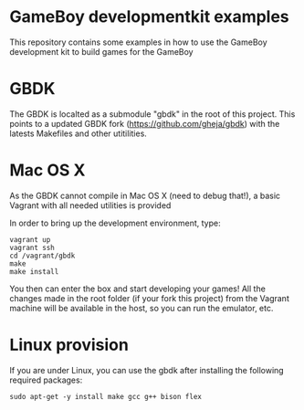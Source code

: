 GameBoy developmentkit examples
====

This repository contains some examples in how to use the GameBoy development kit to build games for the GameBoy

# GBDK

The GBDK is localted as a submodule "gbdk" in the root of this project. This points to a updated GBDK fork (https://github.com/gheja/gbdk) with the latests Makefiles and other utitilities.

# Mac OS X

As the GBDK cannot compile in Mac OS X (need to debug that!), a basic Vagrant with all needed utilities is provided

In order to bring up the development environment, type:

```
vagrant up
vagrant ssh
cd /vagrant/gbdk
make
make install
```

You then can enter the box and start developing your games! All the changes made in the root folder (if your fork this project) from the Vagrant machine will be available in the host, so you can run the emulator, etc.

# Linux provision

If you are under Linux, you can use the gbdk after installing the following required packages:

```
sudo apt-get -y install make gcc g++ bison flex
```
